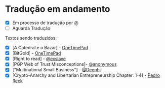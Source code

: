 


Tradução em andamento
==============
-  [X] Em processo de tradução por @
-  [ ] Aguarda Tradução

Textos sendo traduzidos:

-  [X] [A Catedral e o Bazar] - [OneTimePad](https://cypherpunks.com.br/author/onetimepad/)
-  [X] [BitGold] - [OneTimePad](https://cypherpunks.com.br/author/onetimepad/)
-  [X] [Right to read] - [@exslave]()
-  [X] [PGP Web of Trust Misconceptions]- [@anonymous]()
-  [X] ["Multinational Small Business"] - [@Deephi]()
-  [X] [Crypto-Anarchy and Libertarian Entrepreneurship Chapter: 1-4] - [Pedro Reck](https://github.com/r3ck/)
